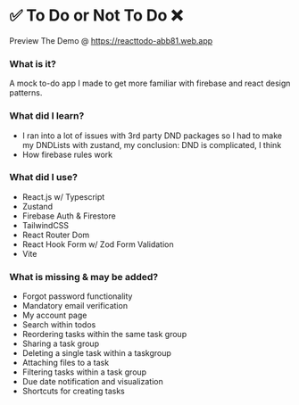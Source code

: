 # ✅ To Do or Not To Do ❌

Preview The Demo @ https://reacttodo-abb81.web.app

### What is it?

A mock to-do app I made to get more familiar with firebase and react design patterns.

### What did I learn?

- I ran into a lot of issues with 3rd party DND packages so I had to make my DNDLists with zustand,
  my conclusion: DND is complicated, I think
- How firebase rules work

### What did I use?

- React.js w/ Typescript
- Zustand
- Firebase Auth & Firestore
- TailwindCSS
- React Router Dom
- React Hook Form w/ Zod Form Validation
- Vite

### What is missing & may be added?

- Forgot password functionality
- Mandatory email verification
- My account page
- Search within todos
- Reordering tasks within the same task group
- Sharing a task group
- Deleting a single task within a taskgroup
- Attaching files to a task
- Filtering tasks within a task group
- Due date notification and visualization
- Shortcuts for creating tasks
